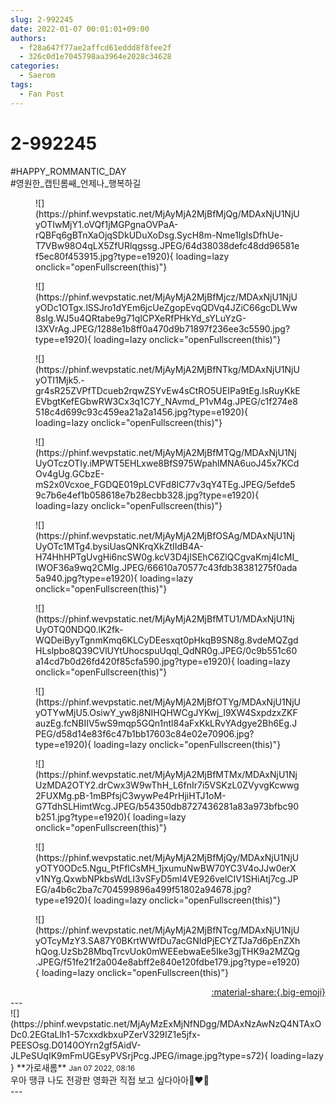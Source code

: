 ```yaml
---
slug: 2-992245
date: 2022-01-07 00:01:01+09:00
authors:
  - f28a647f77ae2affcd61eddd8f8fee2f
  - 326c0d1e7045798aa3964e2028c34628
categories:
  - Saerom
tags:
  - Fan Post
---
```


# 2-992245

<div class="post-container" markdown="1">
<div class="content-container md-sidebar__scrollwrap" markdown="1">

\#HAPPY_ROMMANTIC_DAY<br>\#영원한_캡틴롬쌔_언제나_행복하길
<figure markdown="1">
![](https://phinf.wevpstatic.net/MjAyMjA2MjBfMjQg/MDAxNjU1NjUyOTIwMjY1.oVQf1jMGPgnaOVPaA-rQBFq6gBTnXaOjqSDkUDuXoDsg.SycH8m-Nme1lgIsDfhUe-T7VBw98O4qLX5ZfURlqgssg.JPEG/64d38038defc48dd96581ef5ec80f453915.jpg?type=e1920){ loading=lazy onclick="openFullscreen(this)"}
</figure>

<figure markdown="1">
![](https://phinf.wevpstatic.net/MjAyMjA2MjBfMjcz/MDAxNjU1NjUyODc1OTgx.lSSJro1dYEm6jcUeZgopEvqQDVq4JZiC66gcDLWw8sIg.WJ5u4QRtabe9g71qlCPXeRfPHkYd_sYLuYzG-l3XVrAg.JPEG/1288e1b8ff0a470d9b71897f236ee3c5590.jpg?type=e1920){ loading=lazy onclick="openFullscreen(this)"}
</figure>

<figure markdown="1">
![](https://phinf.wevpstatic.net/MjAyMjA2MjBfNTkg/MDAxNjU1NjUyOTI1Mjk5.-gr4sR25ZVPfTDcueb2rqwZSYvEw4sCtRO5UEIPa9tEg.lsRuyKkEEVbgtKefEGbwRW3Cx3q1C7Y_NAvmd_P1vM4g.JPEG/c1f274e8518c4d699c93c459ea21a2a1456.jpg?type=e1920){ loading=lazy onclick="openFullscreen(this)"}
</figure>

<figure markdown="1">
![](https://phinf.wevpstatic.net/MjAyMjA2MjBfMTQg/MDAxNjU1NjUyOTczOTIy.iMPWT5EHLxwe8BfS975WpahlMNA6uoJ45x7KCdOv4gUg.GCbzE-mS2x0Vcxoe_FGDQE019pLCVFd8IC77v3qY4TEg.JPEG/5efde59c7b6e4ef1b058618e7b28ecbb328.jpg?type=e1920){ loading=lazy onclick="openFullscreen(this)"}
</figure>

<figure markdown="1">
![](https://phinf.wevpstatic.net/MjAyMjA2MjBfOSAg/MDAxNjU1NjUyOTc1MTg4.bysiUasQNKrqXkZtIIdB4A-H74HhHPTgUvgHi6ncSW0g.kcV3D4jISEhC6ZlQCgvaKmj4IcMI_IWOF36a9wq2CMIg.JPEG/66610a70577c43fdb38381275f0ada5a940.jpg?type=e1920){ loading=lazy onclick="openFullscreen(this)"}
</figure>

<figure markdown="1">
![](https://phinf.wevpstatic.net/MjAyMjA2MjBfMTU1/MDAxNjU1NjUyOTQ0NDQ0.lK2fk-WQDeiByyTgnmKmq6KLCyDEesxqt0pHkqB9SN8g.8vdeMQZgdHLslpbo8Q39CVlUYtUhocspuUqql_QdNR0g.JPEG/0c9b551c60a14cd7b0d26fd420f85cfa590.jpg?type=e1920){ loading=lazy onclick="openFullscreen(this)"}
</figure>

<figure markdown="1">
![](https://phinf.wevpstatic.net/MjAyMjA2MjBfOTYg/MDAxNjU1NjUyOTYwMjU5.OsiwY_yw8j8NIHQHWCgJYKwj_I9XW4SxpdzxZKFauzEg.fcNBIIV5wS9mqp5GQn1ntl84aFxKkLRvYAdgye2Bh6Eg.JPEG/d58d14e83f6c47b1bb17603c84e02e70906.jpg?type=e1920){ loading=lazy onclick="openFullscreen(this)"}
</figure>

<figure markdown="1">
![](https://phinf.wevpstatic.net/MjAyMjA2MjBfMTMx/MDAxNjU1NjUzMDA2OTY2.drCwx3W9wThH_L6fnIr7i5VSKzL0ZVyvgKcwwg2FUXMg.pB-1mBPfsjC3wywPe4PrHjiHTJ1oM-G7TdhSLHimtWcg.JPEG/b54350db8727436281a83a973bfbc90b251.jpg?type=e1920){ loading=lazy onclick="openFullscreen(this)"}
</figure>

<figure markdown="1">
![](https://phinf.wevpstatic.net/MjAyMjA2MjBfMjQy/MDAxNjU1NjUyOTY0ODc5.Ngu_PtFflCsMH_1jxumuNwBW70YC3V4oJJw0erXv1NYg.QxwbNPkbsWdLI3vSFyD5ml4VE926velCIV1SHiAtj7cg.JPEG/a4b6c2ba7c704599896a499f51802a94678.jpg?type=e1920){ loading=lazy onclick="openFullscreen(this)"}
</figure>

<figure markdown="1">
![](https://phinf.wevpstatic.net/MjAyMjA2MjBfNTcg/MDAxNjU1NjUyOTcyMzY3.SA87Y0BKrtWWfDu7acGNIdPjECYZTJa7d6pEnZXhhQog.UzSb28MbqTrcvUok0mWEEebwaEe5Ike3gjTHK9a2MZQg.JPEG/f51fe21f2a004e8abff2e840e120fdbe179.jpg?type=e1920){ loading=lazy onclick="openFullscreen(this)"}
</figure>


</div>
</div>

<div style="text-align: right;" markdown="1">
<a href="https://weverse.io/fromis9/fanpost/2-992245" style="text-align: right;">:material-share:{.big-emoji}</a>
</div>
---

<div class="comments-container md-sidebar__scrollwrap" markdown="1">
<div class="comment" markdown="1">
<div class='id-container' markdown="1">
![](https://phinf.wevpstatic.net/MjAyMzExMjNfNDgg/MDAxNzAwNzQ4NTAxODc0.2EGtaLlh1-57cxxdkbxuPZerV329IZ1e5jfx-PEESOsg.D0140OYrn2gf5AidV-JLPeSUqIK9mFmUGEsyPVSrjPcg.JPEG/image.jpg?type=s72){ loading=lazy }
**<span class="artist">가로새롬</span>** <small>Jan 07 2022, 08:16</small><br>
</div>
<div class='comment-body' markdown="1">
우아 땡큐 나도 전광판 영화관 직접 보고 싶다아아🥲❤️‍🔥
</div>
</div>
</div>
---
